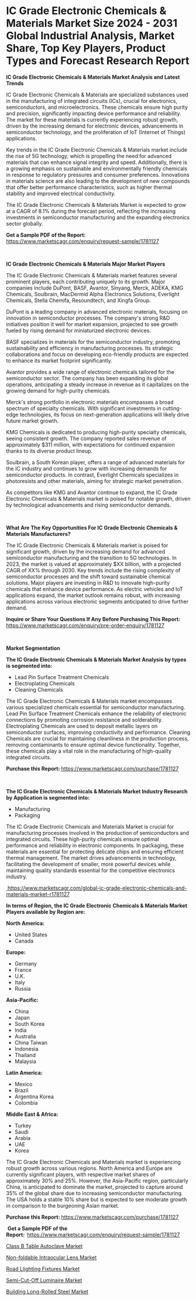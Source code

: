 <p><h1>IC Grade Electronic Chemicals & Materials Market Size 2024 - 2031 Global Industrial Analysis, Market Share, Top Key Players, Product Types and Forecast Research Report</h1></p><p><strong>IC Grade Electronic Chemicals & Materials Market Analysis and Latest Trends</strong></p>
<p><p>IC Grade Electronic Chemicals & Materials are specialized substances used in the manufacturing of integrated circuits (ICs), crucial for electronics, semiconductors, and microelectronics. These chemicals ensure high purity and precision, significantly impacting device performance and reliability. The market for these materials is currently experiencing robust growth, driven by the increasing demand for electronic devices, advancements in semiconductor technology, and the proliferation of IoT (Internet of Things) applications.</p><p>Key trends in the IC Grade Electronic Chemicals & Materials market include the rise of 5G technology, which is propelling the need for advanced materials that can enhance signal integrity and speed. Additionally, there is a growing emphasis on sustainable and environmentally friendly chemicals in response to regulatory pressures and consumer preferences. Innovations in materials science are also leading to the development of new compounds that offer better performance characteristics, such as higher thermal stability and improved electrical conductivity.</p><p>The IC Grade Electronic Chemicals & Materials Market is expected to grow at a CAGR of 8.1% during the forecast period, reflecting the increasing investments in semiconductor manufacturing and the expanding electronics sector globally.</p></p>
<p><strong>Get a Sample PDF of the Report:&nbsp;</strong> <a href="https://www.marketscagr.com/enquiry/request-sample/1781127?utm_campaign=1267&utm_medium=2&utm_source=Github&utm_content=ia&utm_term=13102024&utm_id=ic-grade-electronic-chemicals-materials">https://www.marketscagr.com/enquiry/request-sample/1781127</a></p>
<p>&nbsp;</p>
<p><strong>IC Grade Electronic Chemicals & Materials Major Market Players</strong></p>
<p><p>The IC Grade Electronic Chemicals & Materials market features several prominent players, each contributing uniquely to its growth. Major companies include DuPont, BASF, Avantor, Sinyang, Merck, ADEKA, KMG Chemicals, Soulbrain, MacDermid Alpha Electronics Solutions, Everlight Chemicals, Stella Chemifa, Resoundtech, and Xingfa Group.</p><p>DuPont is a leading company in advanced electronic materials, focusing on innovation in semiconductor processes. The company's strong R&D initiatives position it well for market expansion, projected to see growth fueled by rising demand for miniaturized electronic devices.</p><p>BASF specializes in materials for the semiconductor industry, promoting sustainability and efficiency in manufacturing processes. Its strategic collaborations and focus on developing eco-friendly products are expected to enhance its market footprint significantly.</p><p>Avantor provides a wide range of electronic chemicals tailored for the semiconductor sector. The company has been expanding its global operations, anticipating a steady increase in revenue as it capitalizes on the growing demand for high-purity chemicals.</p><p>Merck's strong portfolio in electronic materials encompasses a broad spectrum of specialty chemicals. With significant investments in cutting-edge technologies, its focus on next-generation applications will likely drive future market growth.</p><p>KMG Chemicals is dedicated to producing high-purity specialty chemicals, seeing consistent growth. The company reported sales revenue of approximately $311 million, with expectations for continued expansion thanks to its diverse product lineup.</p><p>Soulbrain, a South Korean player, offers a range of advanced materials for the IC industry and continues to grow with increasing demands for semiconductor products. In contrast, Everlight Chemicals specializes in photoresists and other materials, aiming for strategic market penetration.</p><p>As competitors like KMG and Avantor continue to expand, the IC Grade Electronic Chemicals & Materials market is poised for notable growth, driven by technological advancements and rising semiconductor demands.</p></p>
<p>&nbsp;</p>
<p><strong>What Are The Key Opportunities For IC Grade Electronic Chemicals & Materials Manufacturers?</strong></p>
<p><p>The IC Grade Electronic Chemicals & Materials market is poised for significant growth, driven by the increasing demand for advanced semiconductor manufacturing and the transition to 5G technologies. In 2023, the market is valued at approximately $XX billion, with a projected CAGR of XX% through 2030. Key trends include the rising complexity of semiconductor processes and the shift toward sustainable chemical solutions. Major players are investing in R&D to innovate high-purity chemicals that enhance device performance. As electric vehicles and IoT applications expand, the market outlook remains robust, with increasing applications across various electronic segments anticipated to drive further demand.</p></p>
<p><strong>Inquire or Share Your Questions If Any Before Purchasing This Report:</strong> <a href="https://www.marketscagr.com/enquiry/pre-order-enquiry/1781127?utm_campaign=1267&utm_medium=2&utm_source=Github&utm_content=ia&utm_term=13102024&utm_id=ic-grade-electronic-chemicals-materials">https://www.marketscagr.com/enquiry/pre-order-enquiry/1781127</a></p>
<p>&nbsp;</p>
<p><strong>Market Segmentation</strong></p>
<p><strong>The IC Grade Electronic Chemicals & Materials Market Analysis by types is segmented into:</strong></p>
<p><ul><li>Lead Pin Surface Treatment Chemicals</li><li>Electroplating Chemicals</li><li>Cleaning Chemicals</li></ul></p>
<p><p>The IC Grade Electronic Chemicals & Materials market encompasses various specialized chemicals essential for semiconductor manufacturing. Lead Pin Surface Treatment Chemicals enhance the reliability of electronic connections by promoting corrosion resistance and solderability. Electroplating Chemicals are used to deposit metallic layers on semiconductor surfaces, improving conductivity and performance. Cleaning Chemicals are crucial for maintaining cleanliness in the production process, removing contaminants to ensure optimal device functionality. Together, these chemicals play a vital role in the manufacturing of high-quality integrated circuits.</p></p>
<p><strong>Purchase this Report:&nbsp;</strong><a href="https://www.marketscagr.com/purchase/1781127?utm_campaign=1267&utm_medium=2&utm_source=Github&utm_content=ia&utm_term=13102024&utm_id=ic-grade-electronic-chemicals-materials">https://www.marketscagr.com/purchase/1781127</a></p>
<p>&nbsp;</p>
<p><strong>The IC Grade Electronic Chemicals & Materials Market Industry Research by Application is segmented into:</strong></p>
<p><ul><li>Manufacturing</li><li>Packaging</li></ul></p>
<p><p>The IC Grade Electronic Chemicals and Materials Market is crucial for manufacturing processes involved in the production of semiconductors and integrated circuits. These high-purity chemicals ensure optimal performance and reliability in electronic components. In packaging, these materials are essential for protecting delicate chips and ensuring efficient thermal management. The market drives advancements in technology, facilitating the development of smaller, more powerful devices while maintaining quality standards essential for the competitive electronics industry.</p></p>
<p><a href="https://www.marketscagr.com/global-ic-grade-electronic-chemicals-and-materials-market-r1781127?utm_campaign=1267&utm_medium=2&utm_source=Github&utm_content=ia&utm_term=13102024&utm_id=ic-grade-electronic-chemicals-materials">&nbsp;https://www.marketscagr.com/global-ic-grade-electronic-chemicals-and-materials-market-r1781127</a></p>
<p><strong>In terms of Region, the IC Grade Electronic Chemicals & Materials Market Players available by Region are:</strong></p>
<p>
    <p> <strong> North America: </strong>
        <ul>
            <li>United States</li>
            <li>Canada</li>
        </ul>
        </p> 
    <p> <strong> Europe: </strong>
        <ul>
            <li>Germany</li>
            <li>France</li>
            <li>U.K.</li>
            <li>Italy</li>
            <li>Russia</li>
        </ul>
        </p> 
    <p> <strong> Asia-Pacific: </strong>
        <ul>
            <li>China</li>
            <li>Japan</li>
            <li>South Korea</li>
            <li>India</li>
            <li>Australia</li>
            <li>China Taiwan</li>
            <li>Indonesia</li>
            <li>Thailand</li>
            <li>Malaysia</li>
        </ul>
        </p> 
    <p> <strong> Latin America: </strong>
        <ul>
            <li>Mexico</li>
            <li>Brazil</li>
            <li>Argentina Korea</li>
            <li>Colombia</li>
        </ul>
        </p> 
    <p> <strong> Middle East & Africa: </strong>
        <ul>
            <li>Turkey</li>
            <li>Saudi</li>
            <li>Arabia</li>
            <li>UAE</li>
            <li>Korea</li>
        </ul>
    </p>
    </p>
<p><p>The IC Grade Electronic Chemicals and Materials market is experiencing robust growth across various regions. North America and Europe are currently significant players, with respective market shares of approximately 30% and 25%. However, the Asia-Pacific region, particularly China, is anticipated to dominate the market, projected to capture around 35% of the global share due to increasing semiconductor manufacturing. The USA holds a stable 10% share but is expected to see moderate growth in comparison to the burgeoning Asian market.</p></p>
<p><strong>Purchase this Report: </strong><a href="https://www.marketscagr.com/purchase/1781127?utm_campaign=1267&utm_medium=2&utm_source=Github&utm_content=ia&utm_term=13102024&utm_id=ic-grade-electronic-chemicals-materials">https://www.marketscagr.com/purchase/1781127</a></p>
<p>&nbsp;<strong>Get a Sample PDF of the Report:&nbsp;&nbsp;</strong><a href="https://www.marketscagr.com/enquiry/request-sample/1781127?utm_campaign=1267&utm_medium=2&utm_source=Github&utm_content=ia&utm_term=13102024&utm_id=ic-grade-electronic-chemicals-materials">https://www.marketscagr.com/enquiry/request-sample/1781127</a></p>
<p><strong></strong></p>
<p><p><a href="https://github.com/caetlinivcar/Market-Research-Report-List-1/blob/main/class-b-table-autoclave-market.md?utm_campaign=1267&utm_medium=2&utm_source=Github&utm_content=ia&utm_term=13102024&utm_id=ic-grade-electronic-chemicals-materials">Class B Table Autoclave Market</a></p><p><a href="https://github.com/judesaxav/Market-Research-Report-List-1/blob/main/non-foldable-intraocular-lens-market.md?utm_campaign=1267&utm_medium=2&utm_source=Github&utm_content=ia&utm_term=13102024&utm_id=ic-grade-electronic-chemicals-materials">Non-foldable Intraocular Lens Market</a></p><p><a href="https://www.linkedin.com/pulse/global-road-llighting-fixtures-industry-analysis-report-market-rn3se?utm_campaign=1267&utm_medium=2&utm_source=Github&utm_content=ia&utm_term=13102024&utm_id=ic-grade-electronic-chemicals-materials">Road Llighting Fixtures Market</a></p><p><a href="https://www.linkedin.com/pulse/navigating-global-semi-cut-off-luminaire-market-landscape-ujyqe?utm_campaign=1267&utm_medium=2&utm_source=Github&utm_content=ia&utm_term=13102024&utm_id=ic-grade-electronic-chemicals-materials">Semi-Cut-Off Luminaire Market</a></p><p><a href="https://www.linkedin.com/pulse/building-long-rolled-steel-market-penetration-strategies-untapped-gyq1c?utm_campaign=1267&utm_medium=2&utm_source=Github&utm_content=ia&utm_term=13102024&utm_id=ic-grade-electronic-chemicals-materials">Building Long-Rolled Steel Market</a></p></p>